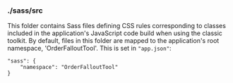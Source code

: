 ### ./sass/src

This folder contains Sass files defining CSS rules corresponding to classes
included in the application's JavaScript code build when using the classic toolkit.
By default, files in this folder are mapped to the application's root namespace, 'OrderFalloutTool'.
This is set in `"app.json"`:

    "sass": {
        "namespace": "OrderFalloutTool"
    }